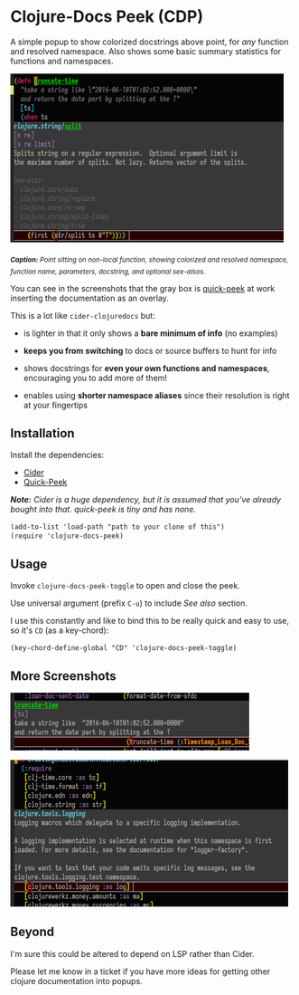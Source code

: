 # Clojure-Docs Peek (CDP)

A simple popup to show colorized docstrings above point, for _any_
function and resolved namespace. Also shows some basic summary
statistics for functions and namespaces.

![Non-local function (showing namespace) with see-also](./img/cdp2.png
"Non-local function (showing namespace) with see-also")

<sub>_**Caption:** Point sitting on non-local function, showing
colorized and resolved namespace, function name, parameters, docstring,
and optional see-alsos._</sub>

You can see in the screenshots that the gray box is
[quick-peek](https://github.com/cpitclaudel/quick-peek) at work
inserting the documentation as an overlay.

This is a lot like `cider-clojuredocs` but:

- is lighter in that it only shows a **bare minimum of info** (no
  examples)

- **keeps you from switching** to docs or source buffers to hunt for info

- shows docstrings for **even your own functions and namespaces**,
  encouraging you to add more of them!

- enables using **shorter namespace aliases** since their resolution is
  right at your fingertips

## Installation

Install the dependencies:

- [Cider](https://github.com/clojure-emacs/cider)
- [Quick-Peek](https://github.com/cpitclaudel/quick-peek)

_**Note:** Cider is a huge dependency, but it is assumed that you've
already bought into that. quick-peek is tiny and has none._

``` elisp
(add-to-list 'load-path "path to your clone of this")
(require 'clojure-docs-peek)
```

## Usage

Invoke `clojure-docs-peek-toggle` to open and close the peek.

Use universal argument (prefix `C-u`) to include _See also_ section.

I use this constantly and like to bind this to be really quick and
easy to use, so it's `CD` (as a key-chord):

``` elisp
(key-chord-define-global "CD" 'clojure-docs-peek-toggle)
```

## More Screenshots

![Local function (no namespace)](./img/cdp4.png
"Local function (no namespace)")

![Namespace](./img/cdp3.png
"Namespace")

## Beyond

I'm sure this could be altered to depend on LSP rather than Cider.

Please let me know in a ticket if you have more ideas for getting
other clojure documentation into popups.
